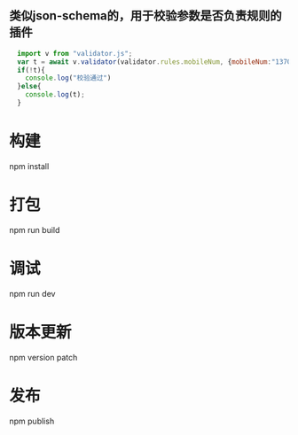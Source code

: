 ## 类似json-schema的，用于校验参数是否负责规则的插件


```javascript
  import v from "validator.js";
  var t = await v.validator(validator.rules.mobileNum, {mobileNum:"1370000001"});
  if(!t){
    console.log("校验通过")
  }else{
    console.log(t);
  }

```

# 构建  
npm install

# 打包  
npm run build

# 调试  
npm run dev

# 版本更新
npm version patch

# 发布
npm publish
